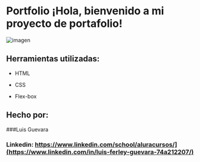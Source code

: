 # Portfolio ¡Hola, bienvenido a mi proyecto de portafolio!

![imagen](https://user-images.githubusercontent.com/77756047/211304452-220fedf0-f91b-490f-8a65-a60ce860bc5c.png)

## Herramientas utilizadas:

* HTML

* CSS

* Flex-box

## Hecho por:

###Luis Guevara

### Linkedin: https://www.linkedin.com/school/aluracursos/](https://www.linkedin.com/in/luis-ferley-guevara-74a212207/)
